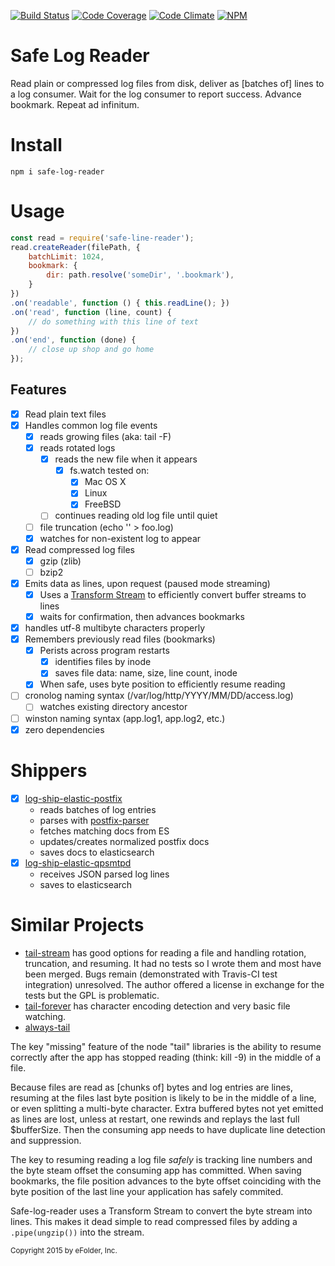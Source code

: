 [![Build Status][ci-img]][ci-url]
[![Code Coverage][cov-img]][cov-url]
[![Code Climate][clim-img]][clim-url]
[![NPM][npm-img]][npm-url]

# Safe Log Reader

Read plain or compressed log files from disk, deliver as [batches of] lines to a log consumer. Wait for the log consumer to report success. Advance bookmark. Repeat ad infinitum.

# Install

    npm i safe-log-reader

# Usage

```js
const read = require('safe-line-reader');
read.createReader(filePath, {
    batchLimit: 1024,
    bookmark: {
        dir: path.resolve('someDir', '.bookmark'),
    }
})
.on('readable', function () { this.readLine(); })
.on('read', function (line, count) {
    // do something with this line of text
})
.on('end', function (done) {
    // close up shop and go home
});
```

## Features

- [x] Read plain text files
- [x] Handles common log file events
    - [x] reads growing files (aka: tail -F)
    - [x] reads rotated logs
        - [x] reads the new file when it appears
            - [x] fs.watch tested on:
                - [x] Mac OS X
                - [x] Linux
                - [x] FreeBSD
        - [ ] continues reading old log file until quiet
    - [ ] file truncation (echo '' > foo.log)
    - [x] watches for non-existent log to appear
- [x] Read compressed log files
    - [x] gzip (zlib)
    - [ ] bzip2
- [x] Emits data as lines, upon request (paused mode streaming)
    - [x] Uses a [Transform Stream](https://nodejs.org/api/stream.html#stream_class_stream_transform_1) to efficiently convert buffer streams to lines
    - [x] waits for confirmation, then advances bookmarks
- [x] handles utf-8 multibyte characters properly
- [x] Remembers previously read files (bookmarks)
    - [x] Perists across program restarts
        - [x] identifies files by inode
        - [x] saves file data: name, size, line count, inode
    - [x] When safe, uses byte position to efficiently resume reading
- [ ] cronolog naming syntax (/var/log/http/YYYY/MM/DD/access.log)
    - [ ] watches existing directory ancestor
- [ ] winston naming syntax (app.log1, app.log2, etc.)
- [x] zero dependencies

# Shippers

- [x] [log-ship-elastic-postfix](https://github.com/msimerson/log-ship-elastic-postfix)
    - reads batches of log entries
    - parses with [postfix-parser](https://github.com/msimerson/postfix-parser)
    - fetches matching docs from ES
    - updates/creates normalized postfix docs
    - saves docs to elasticsearch
- [x] [log-ship-elastic-qpsmtpd](https://github.com/msimerson/log-ship-elastic-qpsmtpd)
    - receives JSON parsed log lines
    - saves to elasticsearch

# Similar Projects

* [tail-stream](https://github.com/Juul/tail-stream) has good options for
  reading a file and handling rotation, truncation, and resuming. It had no
  tests so I wrote them and most have been merged. Bugs remain
  (demonstrated with Travis-CI test integration) unresolved. The author
  offered a license in exchange for the tests but the GPL is problematic.
* [tail-forever](https://github.com/mingqi/tail-forever) has character
  encoding detection and very basic file watching.
* [always-tail](https://github.com/jandre/always-tail)

The key "missing" feature of the node "tail" libraries is the ability to
resume correctly after the app has stopped reading (think: kill -9)
in the middle of a file.

Because files are read as [chunks of] bytes and log entries are lines,
resuming at the files last byte position is likely to be in the middle of a
line, or even splitting a multi-byte character. Extra buffered bytes not yet
emitted as lines are lost, unless at restart, one rewinds and replays the
last full $bufferSize. Then the consuming app needs to have duplicate line
detection and suppression.

The key to resuming reading a log file _safely_ is tracking line numbers and
the byte steam offset the consuming app has committed. When saving bookmarks,
the file position advances to the byte offset coinciding with the byte
position of the last line your application has safely commited.

Safe-log-reader uses a Transform Stream to convert the byte stream into
lines. This makes it dead simple to read compressed files by adding
a `.pipe(ungzip())` into the stream.


<sub>Copyright 2015 by eFolder, Inc.</sub>


[ci-img]: https://travis-ci.org/msimerson/safe-log-reader.svg
[ci-url]: https://travis-ci.org/msimerson/safe-log-reader
[cov-img]: https://codecov.io/github/msimerson/safe-log-reader/badge.svg
[cov-url]: https://codecov.io/github/msimerson/safe-log-reader
[clim-img]: https://codeclimate.com/github/msimerson/safe-log-reader/badges/gpa.svg
[clim-url]: https://codeclimate.com/github/msimerson/safe-log-reader
[npm-img]: https://nodei.co/npm/safe-log-reader.png
[npm-url]: https://www.npmjs.com/package/safe-log-reader
